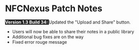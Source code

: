 # NFCNexus Patch Notes

<span style="font-weight: bold; color: rgb(255, 255, 255); background-color: rgb(37, 37, 37); display: inline !important;">Version 1.3 Build 34:&nbsp;</span>Updated the "Upload and Share" button.<div><ul><li>Users will now be able to share their notes in a public library</li><li>Additional bug fixes are on the way</li><li>Fixed error rouge message&nbsp;</li></ul><div><br></div></div>